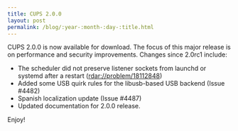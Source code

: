 ```yaml
---
title: CUPS 2.0.0
layout: post
permalink: /blog/:year-:month-:day-:title.html
---
```


CUPS 2.0.0 is now available for download.  The focus of this major release is on performance and security improvements. Changes since 2.0rc1 include:

- The scheduler did not preserve listener sockets from launchd or systemd after a restart (<rdar://problem/18112848>)
- Added some USB quirk rules for the libusb-based USB backend (Issue #4482)
- Spanish localization update (Issue #4487)
- Updated documentation for 2.0.0 release.

Enjoy!
